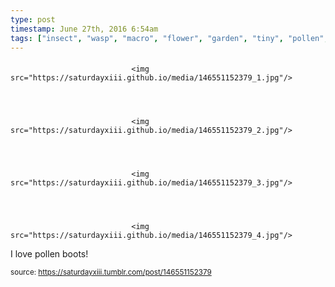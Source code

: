 ```yaml
---
type: post
timestamp: June 27th, 2016 6:54am
tags: ["insect", "wasp", "macro", "flower", "garden", "tiny", "pollen", "photography"]
---
```

####


                               <img src="https://saturdayxiii.github.io/media/146551152379_1.jpg"/>
                           

                                                                                                                           

                               <img src="https://saturdayxiii.github.io/media/146551152379_2.jpg"/>
                           

                                                                                                                           

                               <img src="https://saturdayxiii.github.io/media/146551152379_3.jpg"/>
                           

                                                                                                                           

                               <img src="https://saturdayxiii.github.io/media/146551152379_4.jpg"/>
                           

                                                                                                                      
I love pollen boots!
 
                                    
                
                
                
                
                                
<small>source: https://saturdayxiii.tumblr.com/post/146551152379</small>